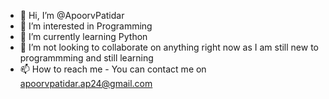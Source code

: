 - 👋 Hi, I’m @ApoorvPatidar
- 👀 I’m interested in Programming
- 🌱 I’m currently learning Python
- 💞️ I’m not looking to collaborate on anything right now as I am still new to programmming and still learning
- 📫 How to reach me - You can contact me on apoorvpatidar.ap24@gmail.com

<!---
ApoorvPatidar/ApoorvPatidar is a ✨ special ✨ repository because its `README.md` (this file) appears on your GitHub profile.
You can click the Preview link to take a look at your changes.
--->
